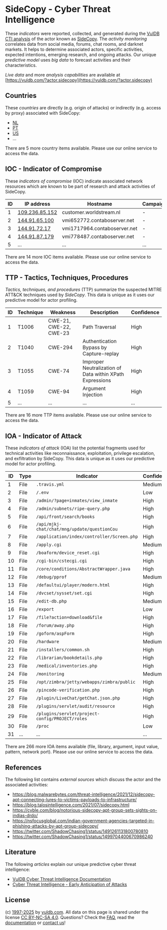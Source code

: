# SideCopy - Cyber Threat Intelligence

These _indicators_ were reported, collected, and generated during the [VulDB CTI analysis](https://vuldb.com/?kb.cti) of the actor known as [SideCopy](https://vuldb.com/?actor.sidecopy). The _activity monitoring_ correlates data from social media, forums, chat rooms, and darknet markets. It helps to determine associated actors, specific activities, expected intentions, emerging research, and ongoing attacks. Our unique _predictive model_ uses _big data_ to forecast activities and their characteristics.

_Live data_ and more _analysis capabilities_ are available at [https://vuldb.com/?actor.sidecopy](https://vuldb.com/?actor.sidecopy)

## Countries

These _countries_ are directly (e.g. origin of attacks) or indirectly (e.g. access by proxy) associated with SideCopy:

* [NL](https://vuldb.com/?country.nl)
* [PT](https://vuldb.com/?country.pt)
* [US](https://vuldb.com/?country.us)
* ...

There are 5 more country items available. Please use our online service to access the data.

## IOC - Indicator of Compromise

These _indicators of compromise_ (IOC) indicate associated network resources which are known to be part of research and attack activities of SideCopy.

ID | IP address | Hostname | Campaign | Confidence
-- | ---------- | -------- | -------- | ----------
1 | [109.236.85.152](https://vuldb.com/?ip.109.236.85.152) | customer.worldstream.nl | - | High
2 | [144.91.65.100](https://vuldb.com/?ip.144.91.65.100) | vmi652772.contaboserver.net | - | High
3 | [144.91.72.17](https://vuldb.com/?ip.144.91.72.17) | vmi1717964.contaboserver.net | - | High
4 | [144.91.87.179](https://vuldb.com/?ip.144.91.87.179) | vmi778487.contaboserver.net | - | High
5 | ... | ... | ... | ...

There are 14 more IOC items available. Please use our online service to access the data.

## TTP - Tactics, Techniques, Procedures

_Tactics, techniques, and procedures_ (TTP) summarize the suspected MITRE ATT&CK techniques used by _SideCopy_. This data is unique as it uses our predictive model for actor profiling.

ID | Technique | Weakness | Description | Confidence
-- | --------- | -------- | ----------- | ----------
1 | T1006 | CWE-21, CWE-22, CWE-23 | Path Traversal | High
2 | T1040 | CWE-294 | Authentication Bypass by Capture-replay | High
3 | T1055 | CWE-74 | Improper Neutralization of Data within XPath Expressions | High
4 | T1059 | CWE-94 | Argument Injection | High
5 | ... | ... | ... | ...

There are 16 more TTP items available. Please use our online service to access the data.

## IOA - Indicator of Attack

These _indicators of attack_ (IOA) list the potential fragments used for technical activities like reconnaissance, exploitation, privilege escalation, and exfiltration by SideCopy. This data is unique as it uses our predictive model for actor profiling.

ID | Type | Indicator | Confidence
-- | ---- | --------- | ----------
1 | File | `.travis.yml` | Medium
2 | File | `/.env` | Low
3 | File | `/admin/?page=inmates/view_inmate` | High
4 | File | `/admin/subnets/ripe-query.php` | High
5 | File | `/api/front/search/books` | High
6 | File | `/api/mjkj-chat/chat/mng/update/questionCou` | High
7 | File | `/application/index/controller/Screen.php` | High
8 | File | `/apply.cgi` | Medium
9 | File | `/boaform/device_reset.cgi` | High
10 | File | `/cgi-bin/cstecgi.cgi` | High
11 | File | `/core/conditions/AbstractWrapper.java` | High
12 | File | `/debug/pprof` | Medium
13 | File | `/defaultui/player/modern.html` | High
14 | File | `/dvcset/sysset/set.cgi` | High
15 | File | `/edit-db.php` | Medium
16 | File | `/export` | Low
17 | File | `/file?action=download&file` | High
18 | File | `/forum/away.php` | High
19 | File | `/goform/aspForm` | High
20 | File | `/hardware` | Medium
21 | File | `/installers/common.sh` | High
22 | File | `/librarian/bookdetails.php` | High
23 | File | `/medical/inventories.php` | High
24 | File | `/monitoring` | Medium
25 | File | `/opt/zimbra/jetty/webapps/zimbra/public` | High
26 | File | `/pincode-verification.php` | High
27 | File | `/plugin/LiveChat/getChat.json.php` | High
28 | File | `/plugins/servlet/audit/resource` | High
29 | File | `/plugins/servlet/project-config/PROJECT/roles` | High
30 | File | `/proc` | Low
31 | ... | ... | ...

There are 266 more IOA items available (file, library, argument, input value, pattern, network port). Please use our online service to access the data.

## References

The following list contains _external sources_ which discuss the actor and the associated activities:

* https://blog.malwarebytes.com/threat-intelligence/2021/12/sidecopy-apt-connecting-lures-to-victims-payloads-to-infrastructure/
* https://blog.talosintelligence.com/2021/07/sidecopy.html
* https://cyble.com/blog/notorious-sidecopy-apt-group-sets-sights-on-indias-drdo/
* https://nsfocusglobal.com/indian-government-agencies-targeted-in-phishing-attacks-by-apt-group-sidecopy/
* https://twitter.com/ShadowChasing1/status/1491261131800780810
* https://twitter.com/ShadowChasing1/status/1499704400670986240

## Literature

The following _articles_ explain our unique predictive cyber threat intelligence:

* [VulDB Cyber Threat Intelligence Documentation](https://vuldb.com/?kb.cti)
* [Cyber Threat Intelligence - Early Anticipation of Attacks](https://www.scip.ch/en/?labs.20201022)

## License

(c) [1997-2025](https://vuldb.com/?kb.changelog) by [vuldb.com](https://vuldb.com/?kb.about). All data on this page is shared under the license [CC BY-NC-SA 4.0](https://creativecommons.org/licenses/by-nc-sa/4.0/). Questions? Check the [FAQ](https://vuldb.com/?kb.faq), read the [documentation](https://vuldb.com/?kb) or [contact us](https://vuldb.com/?contact)!
